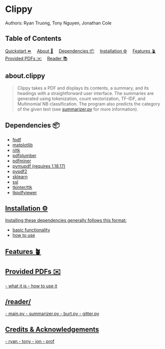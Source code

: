 <div>
  <h1 id="#">Clippy</h3>
  <p>Authors: Ryan Truong, Tony Nguyen, Jonathan Cole</p>
</div>

<div>
  <h2 id="#contents">Table of Contents</h2>
    <span><a href=#quickstart>Quickstart ⏩</a></span>&emsp;
    <span><a href=#about>About 📖</a></span>&emsp;
    <span><a href="#dependencies">Dependencies 📦</a></span>&emsp;
    <span><a href=#installation>Installation ⚙️</a></span>&emsp;
    <span><a href=#features>Features 🪴</a></span>&emsp;
    <span><a href=#provided-pdfs>Provided PDFs ✉️</a></span>&emsp;
    <span><a href=#reader>Reader 📚</a></span>&emsp;
</div>

<h2 id="about">about.clippy</h3>

> Clippy takes a PDF and displays its contents, a summary, and its headings with a straightforward user interface.
> The summaries are generated using tokenization, count vectorization, TF-IDF, and Multinomial NB classification.
> The program also predicts the category of the given text
> (see [summarizer.py](https://github.com/jwc524/CLIPPY/blob/master/reader/summarizer.py) for more information).

<div>
  <h2 id="#dependencies">Dependencies 📦 </h2>
  <ul>
    <li><a href=https://pypi.org/project/fpdf/ target="_blank" rel="noopener noreferrer" >fpdf</li>
    <li><a href=https://pypi.org/project/matplotlib/ target="_blank" rel="noopener noreferrer" >matplotlib</li>
    <li><a href=https://pypi.org/project/nltk/ target="_blank" rel="noopener noreferrer" >nltk</li>
    <li><a href=https://pypi.org/project/pdfplumber/0.1.2/ target="_blank" rel="noopener noreferrer" >pdfplumber</li>
    <li><a href=https://pypi.org/project/pdfminer/ target="_blank" rel="noopener noreferrer" >pdfminer</li>
    <li><a href=https://pypi.org/project/PyMuPDF target="_blank" rel="noopener noreferrer" >pymupdf (requires 1.18.17)</li>
    <li><a href=https://pypi.org/project/PyPDF2/ target="_blank" rel="noopener noreferrer" >pypdf2</li>
    <li><a href=https://pypi.org/project/sklearn/ target="_blank" rel="noopener noreferrer" >sklearn</li>
    <li><a href=https://pypi.org/project/ssl/>ssl</li>
    <li><a href=https://docs.python.org/3/library/tkinter.html/ target="_blank" rel="noopener noreferrer"/>tkinter/ttk</li>
    <li><a href=https://pypi.org/project/tkPDFViewer/ target="_blank" rel="noopener noreferrer">tkpdfviewer</li>
  </ul>
</div>

<div>
  <h2 id="#installation">Installation ⚙️ </h4>
  <p>Installing these dependencies generally follows this format:</p>
</div>

- basic functionality
- how to use

<h2 id="#features">Features 🪴 </h3>

<h2 id="#provided-pdfs">Provided PDFs ✉️ </h3>
- what it is
- how to use it

<h2 id="#reader">/reader/</h3>
- main.py
- summarizer.py
- burt.py
- gitter.py


<h2 id="#credits">Credits & Acknowledgements</h2>
- ryan
- tony
- jon
- prof
